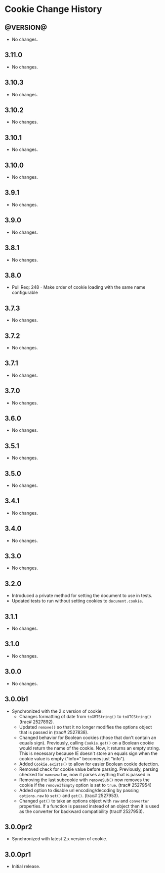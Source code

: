 Cookie Change History
=====================

@VERSION@
------

* No changes.

3.11.0
------

* No changes.

3.10.3
------

* No changes.

3.10.2
------

* No changes.

3.10.1
------

* No changes.

3.10.0
------

* No changes.

3.9.1
-----

* No changes.

3.9.0
-----

* No changes.

3.8.1
-----

* No changes.

3.8.0
-----

* Pull Req: 248 - Make order of cookie loading with the same name configurable

3.7.3
-----

* No changes.

3.7.2
-----

* No changes.

3.7.1
-----

* No changes.

3.7.0
-----

* No changes.

3.6.0
-----

  * No changes.

3.5.1
-----

  * No changes.

3.5.0
-----

  * No changes.

3.4.1
-----

  * No changes.

3.4.0
-----

  * No changes.


3.3.0
-----

  * No changes.


3.2.0
-----

  * Introduced a private method for setting the document to use in tests.
  * Updated tests to run without setting cookies to `document.cookie`.


3.1.1
-----

  * No changes.


3.1.0
-----

  * No changes.


3.0.0
-----

  * No changes.


3.0.0b1
-------

  * Synchronized with the 2.x version of cookie:
    * Changes formatting of date from `toGMTString()` to `toUTCString()` (trac#
      2527892).
    * Updated `remove()` so that it no longer modifies the options object that
      is passed in (trac# 2527838).
    * Changed behavior for Boolean cookies (those that don't contain an equals
      sign). Previously, calling `Cookie.get()` on a Boolean cookie would return
      the name of the cookie. Now, it returns an empty string. This is necessary
      because IE doesn't store an equals sign when the cookie value is empty
      ("info=" becomes just "info").
    * Added `Cookie.exists()` to allow for easier Boolean cookie detection.
    * Removed check for cookie value before parsing. Previously, parsing checked
      for `name=value`, now it parses anything that is passed in.
    * Removing the last subcookie with `removeSub()` now removes the cookie if the
      `removeIfEmpty` option is set to `true`. (trac# 2527954)
    * Added option to disable url encoding/decoding by passing `options.raw` to
      `set()` and `get()`. (trac# 2527953).
    * Changed `get()` to take an options object with `raw` and `converter`
      properties. If a function is passed instead of an object then it is used
      as the converter for backward compatibility (trac# 2527953).


3.0.0pr2
--------

  * Synchronized with latest 2.x version of cookie.


3.0.0pr1
--------

  * Initial release.
